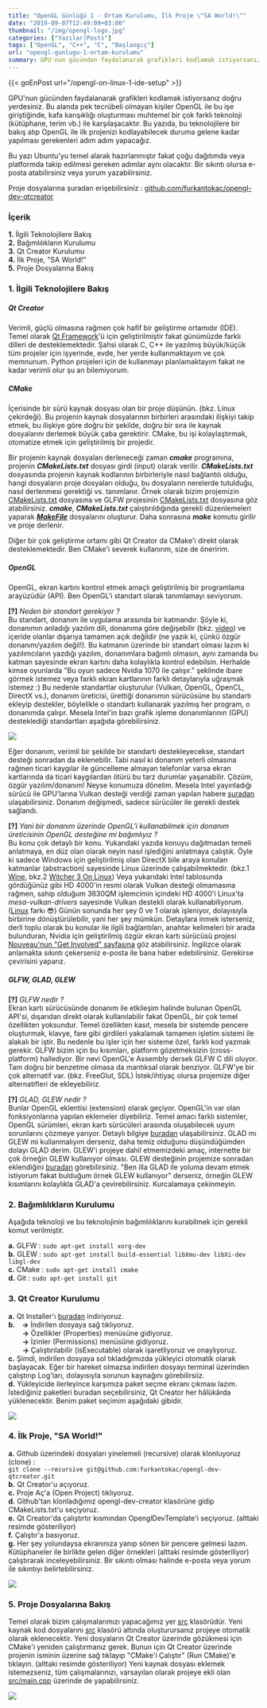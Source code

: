 ```yaml
---
title: "OpenGL Günlüğü 1 - Ortam Kurulumu, İlk Proje \"SA World!\""
date: "2019-09-07T12:49:09+03:00"
thumbnail: "/img/opengl-logo.jpg"
categories: ["Yazılar|Posts"]
tags: ["OpenGL", "C++", "C", "Başlangıç"]
url: "opengl-gunlugu-1-ortam-kurulumu"
summary: GPU'nun gücünden faydalanarak grafikleri kodlamak istiyorsanız doğru yerdesiniz. Bu yazıda, OpenGL ile ilk projenizi kodlayabilecek duruma gelene kadar yapılması gerekenleri adım adım yapacağız. OpenGL kütüphanesini kullanmak için tek yapmanız gereken
---
```


{{< goEnPost url="/opengl-on-linux-1-ide-setup" >}} <br>

GPU'nun gücünden faydalanarak grafikleri kodlamak istiyorsanız doğru yerdesiniz. Bu alanda pek tecrübeli olmayan kişiler OpenGL ile bu işe giriştiğinde, kafa karışıklığı oluşturması muhtemel bir çok farklı teknoloji (kütüphane, terim vb.) ile karşılaşacaktır. Bu yazıda, bu teknolojilere bir bakış atıp OpenGL ile ilk projenizi kodlayabilecek duruma gelene kadar yapılması gerekenleri adım adım yapacağız.

Bu yazı Ubuntu'yu temel alarak hazırlanmıştır fakat çoğu dağıtımda veya platformda takip edilmesi gereken adımlar aynı olacaktır. Bir sıkıntı olursa e-posta atabilirsiniz veya yorum yazabilirsiniz.

Proje dosyalarına şuradan erişebilirsiniz : [github.com/furkantokac/opengl-dev-qtcreator](https://github.com/furkantokac/opengl-dev-qtcreator)


### İçerik

**1.** İlgili Teknolojilere Bakış <br>
**2.** Bağımlılıkların Kurulumu <br>
**3.** Qt Creator Kurulumu <br>
**4.** İlk Proje, "SA World!" <br>
**5.** Proje Dosyalarına Bakış


### 1. İlgili Teknolojilere Bakış

##### Qt Creator

Verimli, güçlü olmasına rağmen çok hafif bir geliştirme ortamıdır (IDE). Temel olarak [Qt Framework](/qt-framework-genel-bakis)'ü için geliştirilmiştir fakat günümüzde farklı dilleri de desteklemektedir. Şahsi olarak C, C++ ile yazılmış büyük/küçük tüm projeler için işyerinde, evde, her yerde kullanmaktayım ve çok memnunum. Python projeleri için de kullanmayı planlamaktayım fakat ne kadar verimli olur şu an bilemiyorum.


##### CMake

İçerisinde bir sürü kaynak dosyası olan bir proje düşünün. (bkz. Linux çekirdeği). Bu projenin kaynak dosyalarının birbirleri arasındaki ilişkiyi takip etmek, bu ilişkiye göre doğru bir şekilde, doğru bir sıra ile kaynak dosyalarını derlemek büyük çaba gerektirir. CMake, bu işi kolaylaştırmak, otomatize etmek için geliştirilmiş bir projedir. 

Bir projenin kaynak dosyaları derleneceği zaman ***cmake*** programına, projenin ***CMakeLists.txt*** dosyası girdi (input) olarak verilir. ***CMakeLists.txt*** dosyasında projenin kaynak kodlarının birbirleriyle nasıl bağlantılı olduğu, hangi dosyaların proje dosyaları olduğu, bu dosyaların nerelerde tutulduğu, nasıl derlenmesi gerektiği vs. tanımlanır. Örnek olarak bizim projemizin [CMakeLists.txt](https://github.com/furkantokac/opengl-dev-qtcreator/blob/master/CMakeLists.txt) dosyasına ve GLFW projesinin [CMakeLists.txt](https://github.com/glfw/glfw/blob/b1309dd42a72c8f7cd58a6f75329c4328679aed2/CMakeLists.txt) dosyasına göz atabilirsiniz. ***cmake***, ***CMakeLists.txt*** çalıştırıldığında gerekli düzenlemeleri yaparak [***MakeFile***](https://stackoverflow.com/questions/25789644/difference-between-using-makefile-and-cmake-to-compile-the-code/25790020) dosyalarını oluşturur. Daha sonrasına ***make*** komutu girilir ve proje derlenir.

Diğer bir çok geliştirme ortamı gibi Qt Creator da CMake'i direkt olarak desteklemektedir. Ben CMake'i severek kullanırım, size de öneririm.


##### OpenGL

OpenGL, ekran kartını kontrol etmek amaçlı geliştirilmiş bir programlama arayüzüdür (API). Ben OpenGL'i standart olarak tanımlamayı seviyorum.

**[?]** *Neden bir standart gerekiyor ?* <br>
Bu standart, donanım ile uygulama arasında bir katmandır. Şöyle ki, donanımın anladığı yazılım dili, donanıma göre değişebilir (bkz. [video](https://www.youtube.com/watch?v=KHa-OSrZPGo)) ve içeride olanlar dışarıya tamamen açık değildir (ne yazık ki, çünkü özgür donanım/yazılım değil!). Bu katmanın üzerinde bir standart olması lazım ki yazılımcıların yazdığı yazılım, donanımlara bağımlı olmasın, aynı zamanda bu katman sayesinde ekran kartını daha kolaylıkla kontrol edebilsin. Herhalde kimse oyunlarda "Bu oyun sadece Nvidia 1070 ile çalışır." şeklinde ibare görmek istemez veya farklı ekran kartlarının farklı detaylarıyla uğraşmak istemez :) Bu nedenle standartlar oluşturulur (Vulkan, OpenGL, OpenCL, DirectX vs.), donanım üreticisi, ürettiği donanımın sürücüsüne bu standartı ekleyip destekler, böylelikle o standartı kullanarak yazılmış her program, o donanımda çalışır. Mesela Intel'in bazı grafik işleme donanımlarının (GPU) desteklediği standartları aşağıda görebilirsiniz.

[![](/img/intel-gpu-api-compatibilities.jpg)](https://www.intel.com/content/www/us/en/support/articles/000005524/graphics-drivers.html)

Eğer donanım, verimli bir şekilde bir standartı destekleyecekse, standart desteği sonradan da eklenebilir. Tabi nasıl ki donanım yeterli olmasına rağmen ticari kaygılar ile güncelleme almayan telefonlar varsa ekran kartlarında da ticari kaygılardan ötürü bu tarz durumlar yaşanabilir. Çözüm, özgür yazılım/donanım! Neyse konumuza dönelim. Mesela Intel yayınladığı sürücü ile GPU'larına Vulkan desteği verdiği zaman yapılan habere [şuradan](https://www.geeks3d.com/20180830/intel-hd-graphics-driver-v6286-released-vulkan-1-1-82-support-added/) ulaşabilirsiniz. Donanım değişmedi, sadece sürücüler ile gerekli destek sağlandı.

**[?]** *Yani bir donanım üzerinde OpenGL'i kullanabilmek için donanım üreticisinin OpenGL desteğine mi bağımlıyız ?* <br>
Bu konu çok detaylı bir konu. Yukarıdaki yazıda konuyu dağıtmadan temeli anlatmaya, en düz olan olarak neyin nasıl işlediğini anlatmaya çalıştık. Öyle ki sadece Windows için geliştirilmiş olan DirectX bile araya konulan katmanlar (abstraction) sayesinde Linux üzerinde çalışabilmektedir. (bkz.1 [Wine](https://www.winehq.org/), bkz.2 [Witcher 3 On Linux](https://www.youtube.com/watch?v=rusq83ETM9E)) Veya yukarıdaki Intel tablosunda gördüğünüz gibi HD 4000'in resmi olarak Vulkan desteği olmamasına rağmen, sahip olduğum 3630QM işlemcimin içindeki HD 4000'i Linux'ta *mesa-vulkan-drivers* sayesinde Vulkan destekli olarak kullanabiliyorum. ([Linux](https://youtu.be/oHNKTlz1lps) farkı 😎) Günün sonunda her şey 0 ve 1 olarak işleniyor, dolayısıyla birbirine dönüştürülebilir, yani her şey mümkün. Detaylara inmek isterseniz, derli toplu olarak bu konular ile ilgili bağlantıları, anahtar kelimeleri bir arada bulunduran, Nvidia için geliştirilmiş özgür ekran kartı sürücüsü projesi [Nouveau'nun "Get Involved" sayfasına](https://nouveau.freedesktop.org/wiki/IntroductoryCourse/) göz atabilirsiniz. İngilizce olarak anlamakta sıkıntı çekerseniz e-posta ile bana haber edebilirsiniz. Gerekirse çevirisini yaparız.


##### GLFW, GLAD, GLEW

**[?]** *GLFW nedir ?* <br>
Ekran kartı sürücüsünde donanım ile etkileşim halinde bulunan OpenGL API'si, dışarıdan direkt olarak kullanılabilir fakat OpenGL, bir çok temel özellikten yoksundur. Temel özellikten kasıt, mesela bir sistemde pencere oluşturmak, klavye, fare gibi girdileri yakalamak tamamen işletim sistemi ile alakalı bir iştir. Bu nedenle bu işler için her sisteme özel, farklı kod yazmak gerekir. GLFW bizim için bu kısımları, platform gözetmeksizin (cross-platform) hallediyor. Bir nevi OpenGL'e Assembly dersek GLFW C dili oluyor. Tam doğru bir benzetme olmasa da mantıksal olarak benziyor. GLFW'ye bir çok alternatif var. (bkz. FreeGlut, SDL) İstek/ihtiyaç olursa projemize diğer alternatifleri de ekleyebiliriz.

**[?]** *GLAD, GLEW nedir ?* <br>
Bunlar OpenGL eklentisi (extension) olarak geçiyor. OpenGL'in var olan fonksiyonlarına yapılan eklemeler diyebiliriz. Temel amacı farklı sistemler, OpenGL sürümleri, ekran kartı sürücüleri arasında oluşabilecek uyum sorunlarını çözmeye yarıyor. Detaylı bilgiye [buradan](https://www.khronos.org/opengl/wiki/OpenGL_Extension) ulaşabilirsiniz. GLAD mı GLEW mi kullanmalıyım derseniz, daha temiz olduğunu düşündüğümden dolayı GLAD derim. GLEW'i projeye dahil etmemizdeki amaç, internette bir çok örneğin GLEW kullanıyor olması. GLEW desteğinin projemize sonradan eklendiğini [buradan](https://github.com/furkantokac/opengl-dev-qtcreator/commits/master) görebilirsiniz. "Ben illa GLAD ile yoluma devam etmek istiyorum fakat bulduğum örnek GLEW kullanıyor" derseniz, örneğin GLEW kısımlarını kolaylıkla GLAD'a çevirebilirsiniz. Kurcalamaya çekinmeyin.


### 2. Bağımlılıkların Kurulumu

Aşağıda teknoloji ve bu teknolojinin bağımlılıklarını kurabilmek için gerekli komut verilmiştir.

**a.** GLFW :  `sudo apt-get install xorg-dev` <br>
**b.** GLEW : `sudo apt-get install build-essential libXmu-dev libXi-dev libgl-dev` <br>
**c.** CMake : `sudo apt-get install cmake` <br>
**d.** Git : `sudo apt-get install git`


### 3. Qt Creator Kurulumu

**a.** Qt Installer'ı [buradan](https://www.qt.io/download-qt-installer) indiriyoruz. <br>
**b.**&emsp;**->** İndirilen dosyaya sağ tıklıyoruz. <br>
&emsp;&emsp;**->** Özellikler (Properties) menüsüne gidiyoruz. <br>
&emsp;&emsp;**->** İzinler (Permissions) menüsüne gidiyoruz. <br>
&emsp;&emsp;**->** Çalıştırılabilir (isExecutable) olarak işaretliyoruz ve onaylıyoruz. <br>
**c.** Şimdi, indirilen dosyaya sol tıkladığımızda yükleyici otomatik olarak başlayacak. Eğer bir hareket olmazsa indirilen dosyayı terminal üzerinden çalıştırıp Log'ları, dolayısıyla sorunun kaynağını görebilirsiiz.  <br>
**d.** Yükleyicide ilerleyince karşımıza paket seçme ekranı çıkması lazım. İstediğiniz paketleri buradan seçebilirsiniz, Qt Creator her hâlükârda yüklenecektir. Benim paket seçimim aşağıdaki gibidir.

![ ](/img/qt-installation-packages.png#center)


### 4. İlk Proje, "SA World!"

**a.** Github üzerindeki dosyaları yinelemeli (recursive) olarak klonluyoruz (clone) : <br>`git clone --recursive git@github.com:furkantokac/opengl-dev-qtcreator.git` <br>
**b.** Qt Creator'u açıyoruz.<br>
**c.** Proje Aç'a (Open Project) tıklıyoruz. <br>
**d.** Github'tan klonladığımız opengl-dev-creator klasörüne gidip CMakeLists.txt'u seçiyoruz. <br>
**e.** Qt Creator'da çalıştırtır kısmından OpenglDevTemplate'i seçiyoruz. (alttaki resimde gösteriliyor) <br>
**f.** Çalıştır'a basıyoruz. <br>
**g.** Her şey yolundaysa ekranınıza yanıp sönen bir pencere gelmesi lazım. Kütüphaneler ile birlikte gelen diğer örnekleri (alttaki resimde gösteriliyor) çalıştırarak inceleyebilirsiniz. Bir sıkıntı olması halinde e-posta veya yorum ile sıkıntıyı belirtebilirsiniz.

![ ](/img/qtcreator-run-glfw-examples.png#center)


### 5. Proje Dosyalarına Bakış

Temel olarak bizim çalışmalarımızı yapacağımız yer [src][srcFolder] klasörüdür. Yeni kaynak kod dosyalarını [src][srcFolder] klasörü altında oluşturursanız projeye otomatik olarak eklenecektir. Yeni dosyaların Qt Creator üzerinde gözükmesi için CMake'i yeniden çalıştırmanız gerek. Bunun için Qt Creator üzerinde projenin isminin üzerine sağ tıklayıp "CMake'i Çalıştır" (Run CMake)'e tıklayın. (alttaki resimde gösteriliyor) Yeni kaynak dosyası eklemek istemezseniz, tüm çalışmalarınızı, varsayılan olarak projeye ekli olan [src/main.cpp](https://github.com/furkantokac/opengl-dev-qtcreator/blob/master/src/main.cpp) üzerinde de yapabilirsiniz.


![ ](/img/qtcreator-run-cmake.png#center)

[srcFolder]: https://github.com/furkantokac/opengl-dev-qtcreator/tree/master/src
